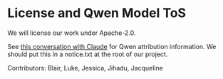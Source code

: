 # License and Qwen Model ToS

We will license our work under Apache-2.0.

See [this conversation with Claude](https://claude.site/artifacts/3ada1127-03cc-449b-9562-79d4577172af) for Qwen attribution information. We should put this in a notice.txt at the root of our project. 

Contributors: Blair, Luke, Jessica, Jihadu, Jacqueline
